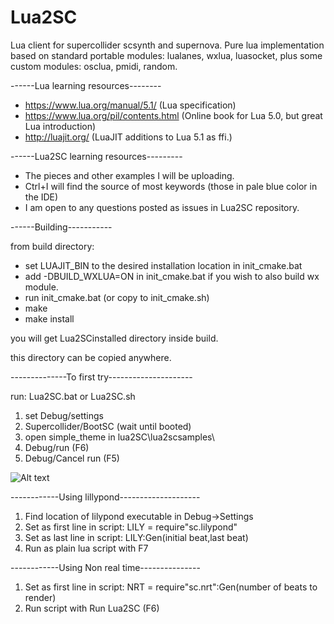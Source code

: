 Lua2SC
======

Lua client for supercollider scsynth and supernova.
Pure lua implementation based on standard portable modules: lualanes, wxlua, luasocket, 
plus some custom modules: osclua, pmidi, random.

------Lua learning resources--------

* https://www.lua.org/manual/5.1/   (Lua specification)
* https://www.lua.org/pil/contents.html  (Online book for Lua 5.0, but great Lua introduction)
* http://luajit.org/  (LuaJIT additions to Lua 5.1 as ffi.)

------Lua2SC learning resources---------

* The pieces and other examples I will be uploading.
* Ctrl+I will find the source of most keywords (those in pale blue color in the IDE)
* I am open to any questions posted as issues in Lua2SC repository.

------Building-----------

from build directory:
* set LUAJIT_BIN to the desired installation location in init_cmake.bat
* add -DBUILD_WXLUA=ON in init_cmake.bat if you wish to also build wx module.
* run init_cmake.bat (or copy to init_cmake.sh)
* make
* make install

you will get Lua2SCinstalled directory inside build.

this directory can be copied anywhere.


--------------To first try---------------------

run: Lua2SC.bat or Lua2SC.sh

1. set Debug/settings
2. Supercollider/BootSC (wait until booted)
3. open simple_theme in lua2SC\lua2scsamples\ 
4. Debug/run  (F6)
5. Debug/Cancel run (F5)

![Alt text](lua2sc_.jpg )

------------Using lillypond--------------------

1. Find location of lilypond executable in Debug->Settings
2. Set as first line in script: LILY = require"sc.lilypond"
3. Set as last line in script: LILY:Gen(initial beat,last beat)
4. Run as plain lua script with F7

------------Using Non real time---------------

1. Set as first line in script: NRT = require"sc.nrt":Gen(number of beats to render)
2. Run script with Run Lua2SC (F6)